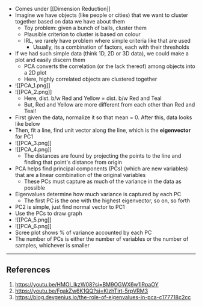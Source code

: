 - Comes under [[Dimension Reduction]]
- Imagine we have objects (like people or cities) that we want to cluster together based on data we have about them
	- Toy problem: given a bunch of balls, cluster them
	- Plausible criterion to cluster is based on colour
	- IRL, we rarely have problem where simple criteria like that are used
		- Usually, its a combination of factors, each with their thresholds
- If we had such simple data (think 1D, 2D or 3D data), we could make a plot and easily discern them
	- PCA converts the correlation (or the lack thereof) among objects into a 2D plot
	- Here, highly correlated objects are clustered together
- ![[PCA_1.png]]
- ![[PCA_2.png]]
	- Here, dist. b/w Red and Yellow = dist. b/w Red and Teal
	- But, Red and Yellow are more different from each other than Red and Teal!
- First given the data, normalize it so that mean = 0. After this, data looks like below
- Then, fit a line, find unit vector along the line, which is the **eigenvector** for PC1
- ![[PCA_3.png]]
- ![[PCA_4.png]]
	- The distances are found by projecting the points to the line and finding that point's distance from origin
- PCA helps find principal components (PCs) (which are new variables) that are a linear combination of the original variables
	- These PCs must capture as much of the variance in the data as possible
- Eigenvalues determine how much variance is captured by each PC
	- The first PC is the one with the highest eigenvector, so on, so forth
- PC2 is simple, just find normal vector to PC1
- Use the PCs to draw graph 
- ![[PCA_5.png]]
- ![[PCA_6.png]]
- Scree plot shows % of variance accounted by each PC
- The number of PCs is either the number of variables or the number of samples, whichever is smaller
---

## References

1. https://youtu.be/HMOI_lkzW08?si=BM9OGWX6w1lRpaOY
2. https://youtu.be/FgakZw6K1QQ?si=KlzhTirt-5rpVRM3
3. https://blog.devgenius.io/the-role-of-eigenvalues-in-pca-c177718c2cc